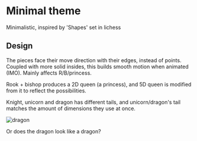 # Minimal theme

Minimalistic, inspired by 'Shapes' set in lichess

## Design

The pieces face their move direction with their edges, instead of points.
Coupled with more solid insides, this builds smooth motion when animated (IMO). Mainly affects R/B/princess.

Rook + bishop produces a 2D queen (a princess), and 5D queen is modified from it to reflect the possibilities.

Knight, unicorn and dragon has different tails, and unicorn/dragon's tail matches the amount of dimensions they use at once.

![dragon](https://github.com/Nullsp4ce/chess-pieces/assets/36662849/bcb5d433-9113-4d37-b416-a0654096e3b5)

Or does the dragon look like a dragon?